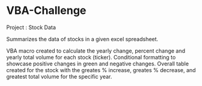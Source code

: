 # VBA-Challenge

Project : Stock Data 

Summarizes the data of stocks in a given excel spreadsheet.

VBA macro created to calculate the yearly change, percent change and yearly total volume for each stock (ticker).
Conditional formatting to showcase positive changes in green and negative changes. 
Overall table created for the stock with the greates % increase, greates % decrease, and greatest total volume for the specific year.




